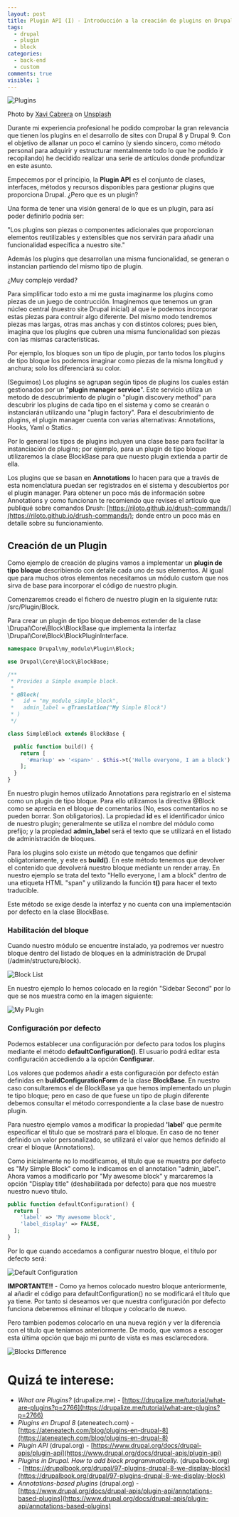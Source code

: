 ```yaml
---
layout: post
title: Plugin API (I) - Introducción a la creación de plugins en Drupal 8 y Drupal 9
tags:
  - drupal
  - plugin
  - block
categories:
  - back-end
  - custom
comments: true
visible: 1
---
```


![Plugins](/images/plugins-I.jpg)

<span>Photo by <a href="https://unsplash.com/@xavi_cabrera?utm_source=unsplash&utm_medium=referral&utm_content=creditCopyText">Xavi Cabrera</a> on <a href="https://unsplash.com/s/photos/lego?utm_source=unsplash&utm_medium=referral&utm_content=creditCopyText">Unsplash</a><span>
  
Durante mi experiencia profesional he podido comprobar la gran relevancia que tienen los plugins en el desarrollo de sites con Drupal 8 y Drupal 9.
Con el objetivo de allanar un poco el camino (y siendo sincero, como método personal para adquirir y estructurar mentalmente todo lo que he podido ir recopilando) he decidido realizar una serie de artículos donde profundizar en este asunto.

Empecemos por el principio, la **Plugin API** es el conjunto de clases, interfaces, métodos y recursos disponibles para gestionar plugins que proporciona Drupal. ¿Pero que es un plugin?

Una forma de tener una visión general de lo que es un plugin, para así poder definirlo podría ser: 

"Los plugins son piezas o componentes adicionales que proporcionan elementos reutilizables y extensibles que nos servirán para añadir una funcionalidad específica a nuestro site."

Además los plugins que desarrollan una misma funcionalidad, se generan o instancian partiendo del mismo tipo de plugin.

¿Muy complejo verdad?

Para simplificar todo esto a mi me gusta imaginarme los plugins como piezas de un juego de contrucción. 
Imaginemos que tenemos un gran núcleo central (nuestro site Drupal inicial) al que le podemos incorporar estas piezas para contruir algo diferente.
Del mismo modo tendremos piezas mas largas, otras mas anchas y con distintos colores; pues bien, imagina que los plugins que cubren una misma funcionalidad son piezas con las mismas características. 

Por ejemplo, los bloques son un tipo de plugin, por tanto todos los plugins de tipo bloque los podemos imaginar como piezas de la misma longitud y anchura; solo los diferenciará su color. 

(Seguimos)
Los plugins se agrupan según tipos de plugins los cuales están gestionados por un "**plugin manager service**". 
Este servicio utiliza un metodo de descubrimiento de plugin o "plugin discovery method" para descubrir los plugins de cada tipo en el sistema y como se crearán o instanciarán utilizando una "plugin factory".
Para el descubrimiento de plugins, el plugin manager cuenta con varias alternativas: Annotations, Hooks, Yaml o Statics. 

Por lo general los tipos de plugins incluyen una clase base para facilitar la instanciación de plugins; por ejemplo, para un plugin de tipo bloque utilizaremos la clase BlockBase para que nuesto plugin extienda a partir de ella.

Los plugins que se basan en **Annotations** lo hacen para que a través de esta nomenclatura puedan ser registrados en el sistema y descubiertos por el plugin manager. 
Para obtener un poco más de información sobre Annotations y como funcionan te recomiendo que revises el artículo que publiqué sobre comandos Drush: [https://riloto.github.io/drush-commands/](https://riloto.github.io/drush-commands/); donde entro un poco más en detalle sobre su funcionamiento.

## Creación de un Plugin

Como ejemplo de creación de plugins vamos a implementar un **plugin de tipo bloque** describiendo con detalle cada uno de sus elementos. 
Al igual que para muchos otros elementos necesitamos un módulo custom que nos sirva de base para incorporar el código de nuestro plugin.

Comenzaremos creado el fichero de nuestro plugin en la siguiente ruta: /src/Plugin/Block.

Para crear un plugin de tipo bloque debemos extender de la clase \Drupal\Core\Block\BlockBase que implementa la interfaz \Drupal\Core\Block\BlockPluginInterface.

```php
namespace Drupal\my_module\Plugin\Block;

use Drupal\Core\Block\BlockBase;

/**
 * Provides a Simple example block.
 *
 * @Block(
 *   id = "my_module_simple_block",
 *   admin_label = @Translation("My Simple Block")
 * )
 */

class SimpleBlock extends BlockBase {

  public function build() {
    return [
      '#markup' => '<span>' . $this->t('Hello everyone, I am a block') . '</span>'
    ];
  }
}

```

En nuestro plugin hemos utilizado Annotations para registrarlo en el sistema como un plugin de tipo bloque. 
Para ello utilizamos la directiva @Block como se aprecia en el bloque de comentarios (No, esos comentarios no se pueden borrar. Son obligatorios).
La propiedad **id** es el identificador único de nuestro plugin; generalmente se utiliza el nombre del módulo como prefijo; y la propiedad **admin_label** será el texto que se utilizará en el listado de administración de bloques.


Para los plugins solo existe un método que tengamos que definir obligatoriamente, y este es **build()**. 
En este método tenemos que devolver el contenido que devolverá nuestro bloque mediante un render array. 
En nuestro ejemplo se trata del texto "Hello everyone, I am a block" dentro de una etiqueta HTML "span" y utilizando la función **t()** para hacer el texto traducible. 

Este método se exige desde la interfaz y no cuenta con una implementación por defecto en la clase BlockBase.

### Habilitación del bloque

Cuando nuestro módulo se encuentre instalado, ya podremos ver nuestro bloque dentro del listado de bloques en la administración de Drupal (/admin/structure/block). 

![Block List](/images/block_list.jpg)

En nuestro ejemplo lo hemos colocado en la región "Sidebar Second" por lo que se nos muestra como en la imagen siguiente:

![My Plugin](/images/block_plugin.jpg)


### Configuración por defecto
Podemos establecer una configuración por defecto para todos los plugins mediante el método **defaultConfiguration()**. El usuario podrá editar esta configuración accediendo a la opción **Configurar**.

Los valores que podemos añadir a esta configuración por defecto están definidas en **buildConfigurationForm** de la clase **BlockBase**. 
En nuestro caso consultaremos el de BlockBase ya que hemos implementado un plugin te tipo bloque; pero en caso de que fuese un tipo de plugin diferente debemos consultar el método correspondiente a la clase base de nuestro plugin.

Para nuestro ejemplo vamos a modificar la propiedad **'label'** que permite especificar el título que se mostrará para el bloque. 
En caso de no tener definido un valor personalizado, se utilizará el valor que hemos definido al crear el bloque (Annotations).

Como inicialmente no lo modificamos, el título que se muestra por defecto es "My Simple Block" como le indicamos en el annotation "admin_label".
Ahora vamos a modificarlo por "My awesome block" y marcaremos la opción "Display title" (deshabilitada por defecto) para que nos muestre nuestro nuevo título.

```php
public function defaultConfiguration() {
  return [
    'label' => 'My awesome block',
    'label_display' => FALSE,
  ];
}
```

Por lo que cuando accedamos a configurar nuestro bloque, el título por defecto será:

![Default Configuration](/images/default_config.jpg)

**IMPORTANTE!!** - Como ya hemos colocado nuestro bloque anteriormente, al añadir el código para defaultConfiguration() no se modificará el título que ya tiene. 
Por tanto si deseamos ver que nuestra configuración por defecto funciona deberemos eliminar el bloque y colocarlo de nuevo.

Pero tambien podemos colocarlo en una nueva región y ver la diferencia con el título que teníamos anteriormente. 
De modo, que vamos a escoger esta última opción que bajo mi punto de vista es mas esclarecedora.

![Blocks Difference](/images/blocks_difference.jpg)


# Quizá te interese:

* *What are Plugins?* (drupalize.me) - [https://drupalize.me/tutorial/what-are-plugins?p=2766](https://drupalize.me/tutorial/what-are-plugins?p=2766)
* *Plugins en Drupal 8* (ateneatech.com) - [https://ateneatech.com/blog/plugins-en-drupal-8](https://ateneatech.com/blog/plugins-en-drupal-8)
* *Plugin API* (drupal.org) - [https://www.drupal.org/docs/drupal-apis/plugin-api](https://www.drupal.org/docs/drupal-apis/plugin-api)
* *Plugins in Drupal. How to add block programmatically.* (drupalbook.org) - [https://drupalbook.org/drupal/97-plugins-drupal-8-we-display-block](https://drupalbook.org/drupal/97-plugins-drupal-8-we-display-block)
* *Annotations-based plugins* (drupal.org) - [https://www.drupal.org/docs/drupal-apis/plugin-api/annotations-based-plugins](https://www.drupal.org/docs/drupal-apis/plugin-api/annotations-based-plugins)